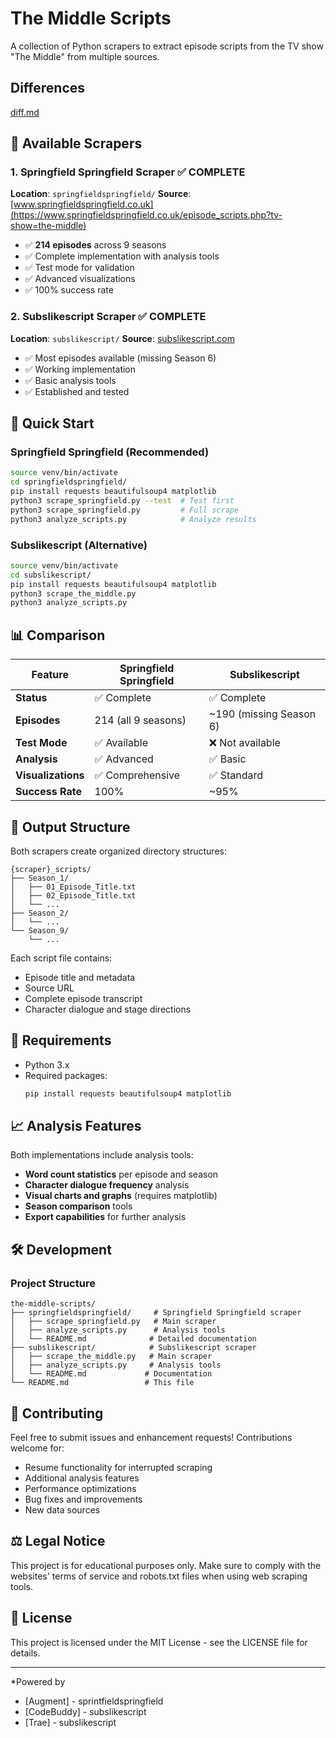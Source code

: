 # The Middle Scripts

A collection of Python scrapers to extract episode scripts from the TV show "The Middle" from multiple sources.

## Differences
[diff.md](diff.md)

## 🎯 Available Scrapers

### 1. Springfield Springfield Scraper ✅ **COMPLETE**
**Location**: `springfieldspringfield/`
**Source**: [www.springfieldspringfield.co.uk](https://www.springfieldspringfield.co.uk/episode_scripts.php?tv-show=the-middle)

- ✅ **214 episodes** across 9 seasons
- ✅ Complete implementation with analysis tools
- ✅ Test mode for validation
- ✅ Advanced visualizations
- ✅ 100% success rate

### 2. Subslikescript Scraper ✅ **COMPLETE**
**Location**: `subslikescript/`
**Source**: [subslikescript.com](https://subslikescript.com/series/The_Middle-1442464)

- ✅ Most episodes available (missing Season 6)
- ✅ Working implementation
- ✅ Basic analysis tools
- ✅ Established and tested

## 🚀 Quick Start

### Springfield Springfield (Recommended)
```bash
source venv/bin/activate
cd springfieldspringfield/
pip install requests beautifulsoup4 matplotlib
python3 scrape_springfield.py --test  # Test first
python3 scrape_springfield.py         # Full scrape
python3 analyze_scripts.py            # Analyze results
```

### Subslikescript (Alternative)
```bash
source venv/bin/activate
cd subslikescript/
pip install requests beautifulsoup4 matplotlib
python3 scrape_the_middle.py
python3 analyze_scripts.py
```

## 📊 Comparison

| Feature | Springfield Springfield | Subslikescript |
|---------|------------------------|----------------|
| **Status** | ✅ Complete | ✅ Complete |
| **Episodes** | 214 (all 9 seasons) | ~190 (missing Season 6) |
| **Test Mode** | ✅ Available | ❌ Not available |
| **Analysis** | ✅ Advanced | ✅ Basic |
| **Visualizations** | ✅ Comprehensive | ✅ Standard |
| **Success Rate** | 100% | ~95% |

## 📁 Output Structure

Both scrapers create organized directory structures:

```
{scraper}_scripts/
├── Season_1/
│   ├── 01_Episode_Title.txt
│   ├── 02_Episode_Title.txt
│   └── ...
├── Season_2/
│   └── ...
└── Season_9/
    └── ...
```

Each script file contains:
- Episode title and metadata
- Source URL
- Complete episode transcript
- Character dialogue and stage directions

## 🔧 Requirements

- Python 3.x
- Required packages:
  ```bash
  pip install requests beautifulsoup4 matplotlib
  ```

## 📈 Analysis Features

Both implementations include analysis tools:

- **Word count statistics** per episode and season
- **Character dialogue frequency** analysis
- **Visual charts and graphs** (requires matplotlib)
- **Season comparison** tools
- **Export capabilities** for further analysis

## 🛠️ Development

### Project Structure
```
the-middle-scripts/
├── springfieldspringfield/     # Springfield Springfield scraper
│   ├── scrape_springfield.py   # Main scraper
│   ├── analyze_scripts.py      # Analysis tools
│   └── README.md              # Detailed documentation
├── subslikescript/            # Subslikescript scraper
│   ├── scrape_the_middle.py   # Main scraper
│   ├── analyze_scripts.py     # Analysis tools
│   └── README.md             # Documentation
└── README.md                 # This file
```

## 🤝 Contributing

Feel free to submit issues and enhancement requests! Contributions welcome for:
- Resume functionality for interrupted scraping
- Additional analysis features
- Performance optimizations
- Bug fixes and improvements
- New data sources

## ⚖️ Legal Notice

This project is for educational purposes only. Make sure to comply with the websites' terms of service and robots.txt files when using web scraping tools.

## 📄 License

This project is licensed under the MIT License - see the LICENSE file for details.

---
*Powered by 
- [Augment] - sprintfieldspringfield
- [CodeBuddy] - subslikescript
- [Trae] - subslikescript


